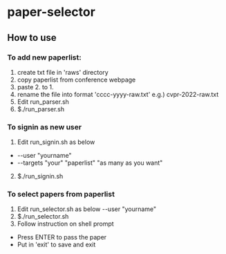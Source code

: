 # paper-selector

## How to use

### To add new paperlist:
1. create txt file in 'raws' directory
2. copy paperlist from conference webpage
3. paste 2. to 1.
4. rename the file into format 'cccc-yyyy-raw.txt' e.g.) cvpr-2022-raw.txt
5. Edit run_parser.sh
6. $./run_parser.sh

### To signin as new user
1. Edit run_signin.sh as below 
* --user "yourname"
* --targets "your" "paperlist" "as many as you want"
2. $./run_signin.sh

### To select papers from paperlist
1. Edit run_selector.sh as below
--user "yourname"
2. $./run_selector.sh
3. Follow instruction on shell prompt
* Press ENTER to pass the paper
* Put in 'exit' to save and exit

